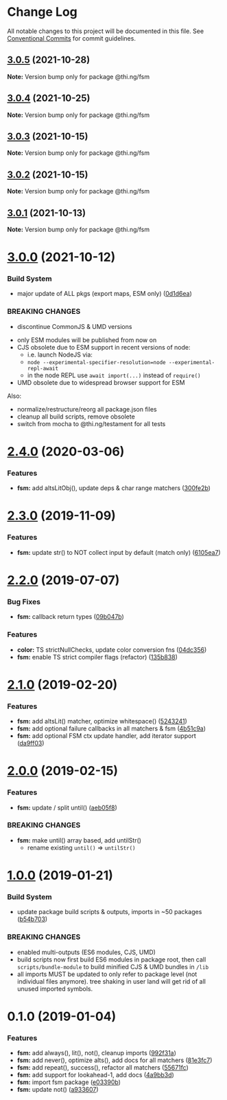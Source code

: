 # Change Log

All notable changes to this project will be documented in this file.
See [Conventional Commits](https://conventionalcommits.org) for commit guidelines.

## [3.0.5](https://github.com/thi-ng/umbrella/compare/@thi.ng/fsm@3.0.4...@thi.ng/fsm@3.0.5) (2021-10-28)

**Note:** Version bump only for package @thi.ng/fsm





## [3.0.4](https://github.com/thi-ng/umbrella/compare/@thi.ng/fsm@3.0.3...@thi.ng/fsm@3.0.4) (2021-10-25)

**Note:** Version bump only for package @thi.ng/fsm





## [3.0.3](https://github.com/thi-ng/umbrella/compare/@thi.ng/fsm@3.0.2...@thi.ng/fsm@3.0.3) (2021-10-15)

**Note:** Version bump only for package @thi.ng/fsm





## [3.0.2](https://github.com/thi-ng/umbrella/compare/@thi.ng/fsm@3.0.1...@thi.ng/fsm@3.0.2) (2021-10-15)

**Note:** Version bump only for package @thi.ng/fsm





## [3.0.1](https://github.com/thi-ng/umbrella/compare/@thi.ng/fsm@3.0.0...@thi.ng/fsm@3.0.1) (2021-10-13)

**Note:** Version bump only for package @thi.ng/fsm





# [3.0.0](https://github.com/thi-ng/umbrella/compare/@thi.ng/fsm@2.4.63...@thi.ng/fsm@3.0.0) (2021-10-12)


### Build System

* major update of ALL pkgs (export maps, ESM only) ([0d1d6ea](https://github.com/thi-ng/umbrella/commit/0d1d6ea9fab2a645d6c5f2bf2591459b939c09b6))


### BREAKING CHANGES

* discontinue CommonJS & UMD versions

- only ESM modules will be published from now on
- CJS obsolete due to ESM support in recent versions of node:
  - i.e. launch NodeJS via:
  - `node --experimental-specifier-resolution=node --experimental-repl-await`
  - in the node REPL use `await import(...)` instead of `require()`
- UMD obsolete due to widespread browser support for ESM

Also:
- normalize/restructure/reorg all package.json files
- cleanup all build scripts, remove obsolete
- switch from mocha to @thi.ng/testament for all tests






#  [2.4.0](https://github.com/thi-ng/umbrella/compare/@thi.ng/fsm@2.3.7...@thi.ng/fsm@2.4.0) (2020-03-06) 

###  Features 

- **fsm:** add altsLitObj(), update deps & char range matchers ([300fe2b](https://github.com/thi-ng/umbrella/commit/300fe2bf6a814f3822a2173576c8ab7b76d3f4bb)) 

#  [2.3.0](https://github.com/thi-ng/umbrella/compare/@thi.ng/fsm@2.2.5...@thi.ng/fsm@2.3.0) (2019-11-09) 

###  Features 

- **fsm:** update str() to NOT collect input by default (match only) ([6105ea7](https://github.com/thi-ng/umbrella/commit/6105ea7f8a9c99b0117bb6db2396607438c1eb02)) 

#  [2.2.0](https://github.com/thi-ng/umbrella/compare/@thi.ng/fsm@2.1.15...@thi.ng/fsm@2.2.0) (2019-07-07) 

###  Bug Fixes 

- **fsm:** callback return types ([09b047b](https://github.com/thi-ng/umbrella/commit/09b047b)) 

###  Features 

- **color:** TS strictNullChecks, update color conversion fns ([04dc356](https://github.com/thi-ng/umbrella/commit/04dc356)) 
- **fsm:** enable TS strict compiler flags (refactor) ([135b838](https://github.com/thi-ng/umbrella/commit/135b838)) 

#  [2.1.0](https://github.com/thi-ng/umbrella/compare/@thi.ng/fsm@2.0.0...@thi.ng/fsm@2.1.0) (2019-02-20) 

###  Features 

- **fsm:** add altsLit() matcher, optimize whitespace() ([5243241](https://github.com/thi-ng/umbrella/commit/5243241)) 
- **fsm:** add optional failure callbacks in all matchers & fsm ([4b51c9a](https://github.com/thi-ng/umbrella/commit/4b51c9a)) 
- **fsm:** add optional FSM ctx update handler, add iterator support ([da9ff03](https://github.com/thi-ng/umbrella/commit/da9ff03)) 

#  [2.0.0](https://github.com/thi-ng/umbrella/compare/@thi.ng/fsm@1.0.4...@thi.ng/fsm@2.0.0) (2019-02-15) 

###  Features 

- **fsm:** update / split until() ([aeb05f8](https://github.com/thi-ng/umbrella/commit/aeb05f8)) 

###  BREAKING CHANGES 

- **fsm:** make until() array based, add untilStr() 
    - rename existing `until()` => `untilStr()` 

#  [1.0.0](https://github.com/thi-ng/umbrella/compare/@thi.ng/fsm@0.1.0...@thi.ng/fsm@1.0.0) (2019-01-21) 

###  Build System 

- update package build scripts & outputs, imports in ~50 packages ([b54b703](https://github.com/thi-ng/umbrella/commit/b54b703)) 

###  BREAKING CHANGES 

- enabled multi-outputs (ES6 modules, CJS, UMD) 
- build scripts now first build ES6 modules in package root, then call   `scripts/bundle-module` to build minified CJS & UMD bundles in `/lib` 
- all imports MUST be updated to only refer to package level   (not individual files anymore). tree shaking in user land will get rid of   all unused imported symbols. 

#  0.1.0 (2019-01-04) 

###  Features 

- **fsm:** add always(), lit(), not(), cleanup imports ([992f31a](https://github.com/thi-ng/umbrella/commit/992f31a)) 
- **fsm:** add never(), optimize alts(), add docs for all matchers ([81e3fc7](https://github.com/thi-ng/umbrella/commit/81e3fc7)) 
- **fsm:** add repeat(), success(), refactor all matchers ([55671fc](https://github.com/thi-ng/umbrella/commit/55671fc)) 
- **fsm:** add support for lookahead-1, add docs ([4a9bb3d](https://github.com/thi-ng/umbrella/commit/4a9bb3d)) 
- **fsm:** import fsm package ([e03390b](https://github.com/thi-ng/umbrella/commit/e03390b)) 
- **fsm:** update not() ([a933607](https://github.com/thi-ng/umbrella/commit/a933607))
